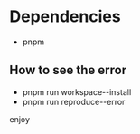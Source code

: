 # Dependencies

- pnpm

## How to see the error

- pnpm run workspace--install
- pnpm run reproduce--error

enjoy

